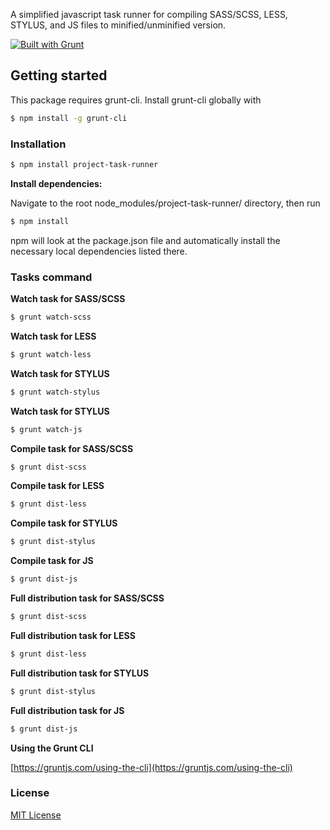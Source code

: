 A simplified javascript task runner for compiling SASS/SCSS, LESS, STYLUS, and JS files to minified/unminified version.

[![Built with Grunt](https://cdn.gruntjs.com/builtwith.svg)](http://gruntjs.com/)

## Getting started

This package requires grunt-cli. Install grunt-cli globally with

```bash
$ npm install -g grunt-cli
```

### Installation

```bash
$ npm install project-task-runner
```

**Install dependencies:**

Navigate to the root node_modules/project-task-runner/ directory, then run 

```bash
$ npm install
```

npm will look at the package.json file and automatically install the necessary local dependencies listed there.


### Tasks command

**Watch task for SASS/SCSS**

```bash
$ grunt watch-scss
```

**Watch task for LESS**

```bash
$ grunt watch-less
```

**Watch task for STYLUS**

```bash
$ grunt watch-stylus
```

**Watch task for STYLUS**

```bash
$ grunt watch-js
```

**Compile task for SASS/SCSS**

```bash
$ grunt dist-scss
```

**Compile task for LESS**

```bash
$ grunt dist-less
```

**Compile task for STYLUS**

```bash
$ grunt dist-stylus
```

**Compile task for JS**

```bash
$ grunt dist-js
```

**Full distribution task for SASS/SCSS**

```bash
$ grunt dist-scss
```

**Full distribution task for LESS**

```bash
$ grunt dist-less
```

**Full distribution task for STYLUS**

```bash
$ grunt dist-stylus
```

**Full distribution task for JS**

```bash
$ grunt dist-js
```

**Using the Grunt CLI**

[https://gruntjs.com/using-the-cli](https://gruntjs.com/using-the-cli)

### License

[MIT License](LICENSE)